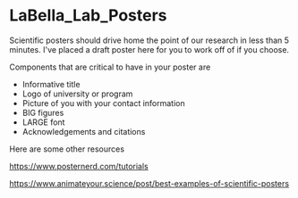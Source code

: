 # LaBella_Lab_Posters

Scientific posters should drive home the point of our research in less than 5 minutes. I've placed a draft poster here for you to work off of if you choose. 

Components that are critical to have in your poster are

- Informative title
- Logo of university or program
- Picture of you with your contact information
- BIG figures
- LARGE font
- Acknowledgements and citations


Here are some other resources

https://www.posternerd.com/tutorials

https://www.animateyour.science/post/best-examples-of-scientific-posters

